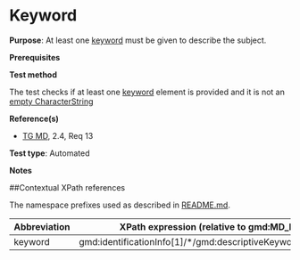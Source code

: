 # Keyword

**Purpose**: At least one [keyword](#keyword) must be given to describe the subject.

**Prerequisites**

**Test method**

The test checks if at least one [keyword](#keyword) element is provided and it is not an [empty CharacterString](./README.md#emptychar)

**Reference(s)**	 

* [TG MD](./README.md#ref_TG_MD), 2.4, Req 13

**Test type**: Automated

**Notes**

##Contextual XPath references

The namespace prefixes used as described in [README.md](./README.md#namespaces).

Abbreviation                                   |  XPath expression (relative to gmd:MD_Metadata)
-----------------------------------------------| -------------------------------------------------------------------------
<a name="keyword"></a> keyword  | gmd:identificationInfo[1]/\*/gmd:descriptiveKeywords/\*/gmd:keyword
